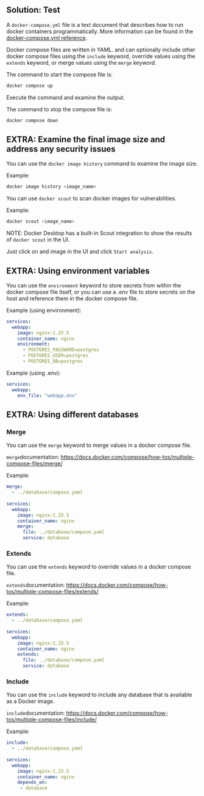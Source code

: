 ## Solution: Test

A `docker-compose.yml` file is a text document that describes how to run docker containers programmatically. More information can be found in the [docker-compose.yml reference](https://docs.docker.com/compose/compose-file/).

Docker compose files are written in YAML. and can optionally include other docker compose files using the `include` keyword, override values using the `extends` keyword, or merge values using the `merge` keyword.

The command to start the compose file is:

```bash
docker compose up
```

Execute the command and examine the output.

The command to stop the compose file is:

```bash
docker compose down
```

## EXTRA: Examine the final image size and address any security issues

You can use the `docker image history` command to examine the image size.

Example: 

```bash
docker image history <image_name>
```

You can use `docker scout` to scan docker images for vulnerabilities.

Example: 

```bash
docker scout <image_name>
```

NOTE: Docker Desktop has a built-in Scout integration to show the results of `docker scout` in the UI.

Just click on and image in the UI and click `Start analysis`.

## EXTRA: Using environment variables

You can use the `environment` keyword to store secrets from within the docker compose file itself, or you can use a .env file to store secrets on the host and reference them in the docker compose file.

Example (using environment): 

```yaml
services:
  webapp:
    image: nginx:1.25.5
    container_name: nginx
    environment:
      - POSTGRES_PASSWORD=postgres
      - POSTGRES_USER=postgres
      - POSTGRES_DB=postgres
```

Example (using .env): 

```yaml
services:
  webapp:
    env_file: "webapp.env"
```

## EXTRA: Using different databases

### Merge

You can use the `merge` keyword to merge values in a docker compose file.

`merge`documentation: 
  https://docs.docker.com/compose/how-tos/multiple-compose-files/merge/

Example: 

```yaml
merge: 
  - ../database/compose.yaml
 
services:
  webapp:
    image: nginx:1.25.5
    container_name: nginx
    merge:
      file: ../database/compose.yaml
      service: database
```

### Extends

You can use the `extends` keyword to override values in a docker compose file.

`extends`documentation: 
  https://docs.docker.com/compose/how-tos/multiple-compose-files/extends/

Example: 

```yaml
extends: 
  - ../database/compose.yaml
 
services:
  webapp:
    image: nginx:1.25.5
    container_name: nginx
    extends:
      file: ../database/compose.yaml
      service: database
```

### Include

You can use the `include` keyword to include any database that is available as a Docker image.

`include`documentation: 
  https://docs.docker.com/compose/how-tos/multiple-compose-files/include/

Example: 

```yaml
include: 
  - ../database/compose.yaml
 
services:
  webapp:
    image: nginx:1.25.5
    container_name: nginx
    depends_on:
     - database
```
